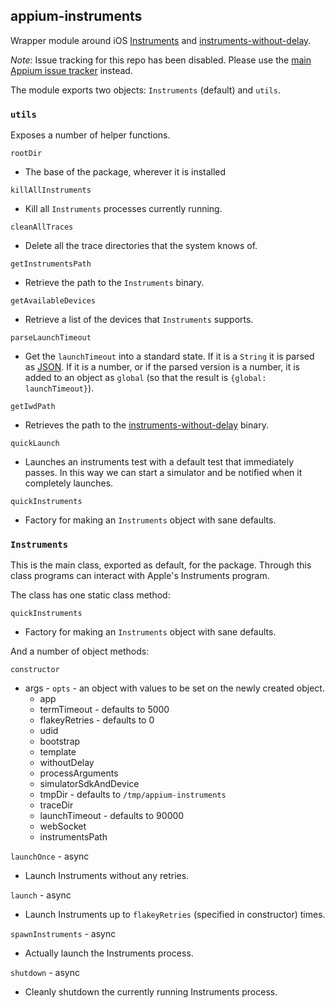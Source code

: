 ## appium-instruments

Wrapper module around iOS [Instruments](https://developer.apple.com/library/watchos/documentation/DeveloperTools/Conceptual/InstrumentsUserGuide/index.html) and
[instruments-without-delay](https://github.com/facebook/instruments-without-delay).

*Note*: Issue tracking for this repo has been disabled. Please use the [main Appium issue tracker](https://github.com/appium/appium/issues) instead.

The module exports two objects: `Instruments` (default) and `utils`.

### `utils`

Exposes a number of helper functions.

`rootDir`

- The base of the package, wherever it is installed

`killAllInstruments`

- Kill all `Instruments` processes currently running.

`cleanAllTraces`

- Delete all the trace directories that the system knows of.

`getInstrumentsPath`

- Retrieve the path to the `Instruments` binary.

`getAvailableDevices`

- Retrieve a list of the devices that `Instruments` supports.

`parseLaunchTimeout`

- Get the `launchTimeout` into a standard state. If it is a `String` it is parsed as [JSON](http://www.json.org/). If it is a number, or if the parsed version is a number, it is added to an object as `global` (so that the result is `{global: launchTimeout}`).

`getIwdPath`

- Retrieves the path to the [instruments-without-delay](https://github.com/facebook/instruments-without-delay) binary.

`quickLaunch`

- Launches an instruments test with a default test that immediately passes. In this way we can start a simulator and be notified when it completely launches.

`quickInstruments`

- Factory for making an `Instruments` object with sane defaults.


### `Instruments`

This is the main class, exported as default, for the package. Through this class programs can interact with Apple's Instruments program.

The class has one static class method:

`quickInstruments`

- Factory for making an `Instruments` object with sane defaults.

And a number of object methods:

`constructor`

- args - `opts` - an object with values to be set on the newly created object.
  - app
  - termTimeout - defaults to 5000
  - flakeyRetries - defaults to 0
  - udid
  - bootstrap
  - template
  - withoutDelay
  - processArguments
  - simulatorSdkAndDevice
  - tmpDir - defaults to `/tmp/appium-instruments`
  - traceDir
  - launchTimeout - defaults to 90000
  - webSocket
  - instrumentsPath

`launchOnce` - async

- Launch Instruments without any retries.

`launch` - async

- Launch Instruments up to `flakeyRetries` (specified in constructor) times.

`spawnInstruments` - async

- Actually launch the Instruments process.

`shutdown` - async

- Cleanly shutdown the currently running Instruments process.
